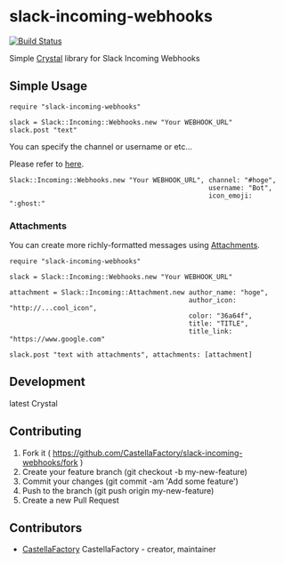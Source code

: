 # slack-incoming-webhooks

[![Build Status](https://travis-ci.org/CastellaFactory/slack-incoming-webhooks.svg?branch=master)](https://travis-ci.org/CastellaFactory/slack-incoming-webhooks)

Simple [Crystal](http://crystal-lang.org/) library for Slack Incoming Webhooks

## Simple Usage

``` crystal
require "slack-incoming-webhooks"

slack = Slack::Incoming::Webhooks.new "Your WEBHOOK_URL"
slack.post "text"
```

You can specify the channel or username or etc...

Please refer to [here](https://api.slack.com/methods/chat.postMessage).

``` crystal
Slack::Incoming::Webhooks.new "Your WEBHOOK_URL", channel: "#hoge",
                                                  username: "Bot",
                                                  icon_emoji: ":ghost:"
```

### Attachments

You can create more richly-formatted messages using [Attachments](https://api.slack.com/docs/attachments).

``` crystal
require "slack-incoming-webhooks"

slack = Slack::Incoming::Webhooks.new "Your WEBHOOK_URL"

attachment = Slack::Incoming::Attachment.new author_name: "hoge",
                                             author_icon: "http://...cool_icon",
                                             color: "36a64f",
                                             title: "TITLE",
                                             title_link: "https://www.google.com"

slack.post "text with attachments", attachments: [attachment]
```

## Development

latest Crystal

## Contributing

1.  Fork it ( https://github.com/CastellaFactory/slack-incoming-webhooks/fork )
2.  Create your feature branch (git checkout -b my-new-feature)
3.  Commit your changes (git commit -am 'Add some feature')
4.  Push to the branch (git push origin my-new-feature)
5.  Create a new Pull Request

## Contributors

- [CastellaFactory](https://github.com/CastellaFactory) CastellaFactory - creator, maintainer
